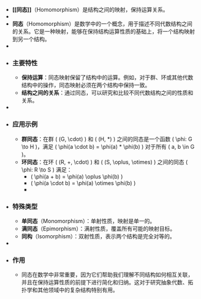 - **[[同态]]**（Homomorphism）是结构之间的映射，保持运算关系。
-
- **同态**（Homomorphism）是数学中的一个概念，用于描述不同代数结构之间的关系。它是一种映射，能够在保持结构运算性质的基础上，将一个结构映射到另一个结构。
-
- ### 主要特性
	- **保持运算**：同态映射保留了结构中的运算。例如，对于群、环或其他代数结构中的操作，同态映射必须在两个结构中保持一致。
	- **结构之间的关系**：通过同态，可以研究和比较不同代数结构之间的性质和关系。
-
- ### 应用示例
	- **群同态**：在群 \( (G, \cdot) \) 和 \( (H, *) \) 之间的同态是一个函数 \( \phi: G \to H \)，满足 \( \phi(a \cdot b) = \phi(a) * \phi(b) \) 对于所有 \( a, b \in G \)。
	- **环同态**：在环 \( (R, +, \cdot) \) 和 \( (S, \oplus, \otimes) \) 之间的同态 \( \phi: R \to S \) 满足：
		- \( \phi(a + b) = \phi(a) \oplus \phi(b) \)
		- \( \phi(a \cdot b) = \phi(a) \otimes \phi(b) \)
		-
- ### 特殊类型
	- **单同态**（Monomorphism）：单射性质，映射是单一的。
	- **满同态**（Epimorphism）：满射性质，覆盖所有可能的映射目标。
	- **同构**（Isomorphism）：双射性质，表示两个结构是完全对等的。
-
- ### 作用
	- 同态在数学中非常重要，因为它们帮助我们理解不同结构如何相互关联，并且在保持运算性质的前提下进行简化和归纳。这对于研究抽象代数、拓扑学和其他领域中的复杂结构特别有用。